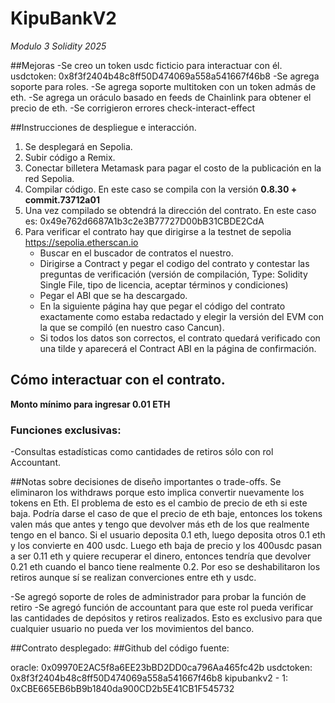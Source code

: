 # KipuBankV2
*Modulo 3 Solidity 2025*


##Mejoras
-Se creo un token usdc ficticio para interactuar con él. usdctoken: 0x8f3f2404b48c8ff50D474069a558a541667f46b8
-Se agrega soporte para roles.
-Se agrega soporte multitoken con un token admás de eth.
-Se agrega un oráculo basado en feeds de Chainlink para obtener el precio de eth.
-Se corrigieron errores check-interact-effect

##Instrucciones de despliegue e interacción.
1. Se desplegará en Sepolia.
2. Subir código a Remix.
3. Conectar billetera Metamask para pagar el costo de la publicación en la red Sepolia.
4. Compilar código. En este caso se compila con la versión **0.8.30 + commit.73712a01**
5. Una vez compilado se obtendrá la dirección del contrato. En este caso es: 0x49e762d6687A1b3c2e3B77727D00bB31CBDE2CdA
6. Para verificar el contrato hay que dirigirse a la testnet de sepolia https://sepolia.etherscan.io
    - Buscar en el buscador de contratos el nuestro.
    - Dirigirse a Contract y pegar el codigo del contrato y contestar las preguntas de verificación (versión de compilación, Type: Solidity Single File, tipo de licencia, aceptar términos y condiciones)
    - Pegar el ABI que se ha descargado.
    - En la siguiente página hay que pegar el código del contrato exactamente como estaba redactado y elegir la versión del EVM con la que se compiló (en nuestro caso Cancun).
    - Si todos los datos son correctos, el contrato quedará verificado con una tilde y aparecerá el Contract ABI en la página de confirmación.

## Cómo interactuar con el contrato.
   **Monto mínimo para ingresar 0.01 ETH**
### Funciones exclusivas:
-Consultas estadísticas como cantidades de retiros sólo con rol Accountant.


##Notas sobre decisiones de diseño importantes o trade-offs.
Se eliminaron los withdraws porque esto implica convertir nuevamente los tokens en Eth. 
El problema de esto es el cambio de precio de eth si este baja.
Podría darse el caso de que el precio de eth baje, entonces los tokens valen más que antes y tengo que devolver más eth de los que realmente tengo en el banco. Si el usuario deposita 0.1 eth, luego deposita otros 0.1 eth y los convierte en 400 usdc. Luego eth baja de precio y los 400usdc pasan a ser 0.11 eth y quiere recuperar el dinero, entonces tendría que devolver 0.21 eth cuando el banco tiene realmente 0.2.
Por eso se deshabilitaron los retiros aunque sí se realizan converciones entre eth y usdc.

-Se agregó soporte de roles de administrador para probar la función de retiro
-Se agregó función de accountant para que este rol pueda verificar las cantidades de depósitos y retiros realizados. Esto es exclusivo para que cualquier usuario no pueda ver los movimientos del banco.

##Contrato desplegado:
##Github del código fuente:


oracle: 0x09970E2AC5f8a6EE23bBD2DD0ca796Aa465fc42b
usdctoken: 0x8f3f2404b48c8ff50D474069a558a541667f46b8
kipubankv2 - 1: 0xCBE665EB6bB9b1840da900CD2b5E41CB1F545732
